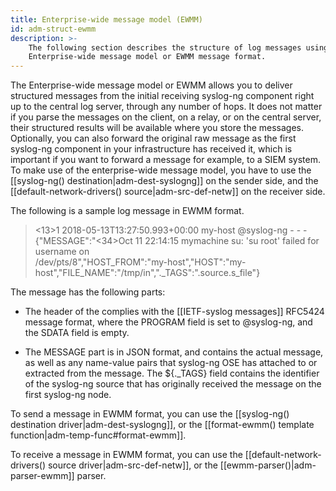 ```yaml
---
title: Enterprise-wide message model (EWMM)
id: adm-struct-ewmm
description: >-
    The following section describes the structure of log messages using the
    Enterprise-wide message model or EWMM message format.
---
```


The Enterprise-wide message model or EWMM allows you to deliver
structured messages from the initial receiving syslog-ng component right
up to the central log server, through any number of hops. It does not
matter if you parse the messages on the client, on a relay, or on the
central server, their structured results will be available where you
store the messages. Optionally, you can also forward the original raw
message as the first syslog-ng component in your infrastructure has
received it, which is important if you want to forward a message for
example, to a SIEM system. To make use of the enterprise-wide message
model, you have to use the [[syslog-ng() destination|adm-dest-syslogng]]
on the sender side, and the [[default-network-drivers() source|adm-src-def-netw]]
on the receiver side.

The following is a sample log message in EWMM format.

><13>1 2018-05-13T13:27:50.993+00:00 my-host @syslog-ng - - -  
>{"MESSAGE":"<34>Oct 11 22:14:15 mymachine su: 'su root' failed for username on  
>/dev/pts/8","HOST_FROM":"my-host","HOST":"my-host","FILE_NAME":"/tmp/in","._TAGS":".source.s_file"}

The message has the following parts:

- The header of the complies with the
    [[IETF-syslog messages]] RFC5424 message format,
    where the PROGRAM field is set to @syslog-ng, and the SDATA field is empty.

- The MESSAGE part is in JSON format, and contains the actual message,
    as well as any name-value pairs that syslog-ng OSE has attached to
    or extracted from the message. The ${.\_TAGS} field contains the
    identifier of the syslog-ng source that has originally received the
    message on the first syslog-ng node.

To send a message in EWMM format, you can use the
[[syslog-ng() destination driver|adm-dest-syslogng]],
or the [[format-ewmm() template function|adm-temp-func#format-ewmm]].

To receive a message in EWMM format, you can use the
[[default-network-drivers() source driver|adm-src-def-netw]],
or the [[ewmm-parser()|adm-parser-ewmm]] parser.
